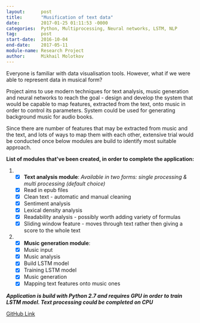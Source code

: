 ```yaml
---
layout:      post
title:       "Musification of text data"
date:        2017-01-25 01:11:53 -0000
categories:  Python, Multiprocessing, Neural networks, LSTM, NLP
tag:         post
start-date:  2016-10-04
end-date:    2017-05-11
module-name: Research Project
author:      Mikhail Molotkov
---
```

Everyone is familiar with data visualisation tools. However, what if we were able to represent data in musical form?

Project aims to use modern techniques for text analysis, music generation and neural networks to reach the goal - design and develop the system
that would be capable to map features, extracted from the text, onto music in order to control its parameters. System could be used for generating background music for audio books.

Since there are number of features that may be extracted from music and the text, and lots of ways to map them with each other,
extensive trial would be conducted once below modules are build to identify most suitable approach.

**List of modules that've been created, in order to complete the application:**

1. - [x] **Text analysis module**: _Available in two forms: single processing & multi processing (default choice)_
   - [x] Read in epub files
   - [x] Clean text - automatic and manual cleaning
   - [x] Sentiment analysis
   - [x] Lexical density analysis
   - [x] Readability analysis - possibly worth adding variety of formulas
   - [x] Sliding window feature - moves through text rather then giving a score to the whole text

2. - [x] **Music generation module**:
   - [x] Music input
   - [x] Music analysis
   - [x] Build LSTM model
   - [x] Training LSTM model
   - [x] Music generation
   - [x] Mapping text features onto music ones

**_Application is build with Python 2.7 and requires GPU in order to train LSTM model. Text processing could be completed on CPU_**


[GitHub Link][link-to]

[link-to]: https://github.com/MikhailMS/text_musification
